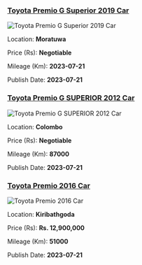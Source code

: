 
<!-- 78413886ab18906e3fd2659399273b93 -->

### [Toyota Premio G Superior 2019 Car](https://riyasewana.com/buy/toyota-premio-g-sale-moratuwa-6661838)

![Toyota Premio G Superior 2019 Car](https://riyasewana.com/thumb/thumbtoyota-premio-g-21729434971.jpg)

Location: **Moratuwa**

Price (Rs): **Negotiable**

Mileage (Km): **2023-07-21**

Publish Date: **2023-07-21**


<!-- 42f118910399c8e132a4fb113552eefd -->

### [Toyota Premio G SUPERIOR 2012 Car](https://riyasewana.com/buy/toyota-premio-g-sale-colombo-6659980)

![Toyota Premio G SUPERIOR 2012 Car](https://riyasewana.com/thumb/thumbtoyota-premio-g-2015262910501.jpg)

Location: **Colombo**

Price (Rs): **Negotiable**

Mileage (Km): **87000**

Publish Date: **2023-07-21**


<!-- caaeee58fe477e1b6d8cfc029b105f1b -->

### [Toyota Premio 2016 Car](https://riyasewana.com/buy/toyota-premio-sale-kiribathgoda-6661918)

![Toyota Premio 2016 Car](https://riyasewana.com/thumb/thumbtoyota-primeo-211243164751.jpg)

Location: **Kiribathgoda**

Price (Rs): **Rs. 12,900,000**

Mileage (Km): **51000**

Publish Date: **2023-07-21**

